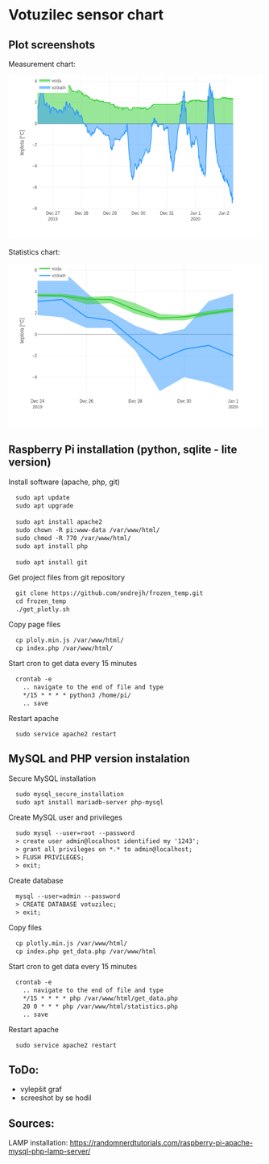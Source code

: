 Votuzilec sensor chart
======================

## Plot screenshots

Measurement chart:

![Measurement chart](/doc/measurement_plot.png)

Statistics chart:

![Statistics chart](/doc/statistics_plot.png)

## Raspberry Pi installation (python, sqlite - lite version)
Install software (apache, php, git)
```
  sudo apt update
  sudo apt upgrade

  sudo apt install apache2
  sudo chown -R pi:www-data /var/www/html/
  sudo chmod -R 770 /var/www/html/
  sudo apt install php

  sudo apt install git
```
Get project files from git repository
```
  git clone https://github.com/ondrejh/frozen_temp.git
  cd frozen_temp
  ./get_plotly.sh
```
Copy page files
```
  cp ploly.min.js /var/www/html/
  cp index.php /var/www/html/
```
Start cron to get data every 15 minutes
```
  crontab -e
    .. navigate to the end of file and type
    */15 * * * * python3 /home/pi/
    .. save
```
Restart apache
```
  sudo service apache2 restart
```

## MySQL and PHP version instalation
Secure MySQL installation
```
  sudo mysql_secure_installation
  sudo apt install mariadb-server php-mysql
```
Create MySQL user and privileges
```
  sudo mysql --user=root --password
  > create user admin@localhost identified my '1243';
  > grant all privileges on *.* to admin@localhost;
  > FLUSH PRIVILEGES;
  > exit;
```
Create database
```
  mysql --user=admin --password
  > CREATE DATABASE votuzilec;
  > exit;
```
Copy files
```
  cp plotly.min.js /var/www/html/
  cp index.php get_data.php /var/www/html
```
Start cron to get data every 15 minutes
```
  crontab -e
    .. navigate to the end of file and type
    */15 * * * * php /var/www/html/get_data.php
    20 0 * * * php /var/www/html/statistics.php
    .. save
```
Restart apache
```
  sudo service apache2 restart
```

## ToDo:
- vylepšit graf
- screeshot by se hodil

## Sources:
LAMP installation: https://randomnerdtutorials.com/raspberry-pi-apache-mysql-php-lamp-server/
